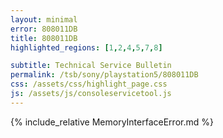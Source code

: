 ```yaml
---
layout: minimal
error: 808011DB
title: 808011DB
highlighted_regions: [1,2,4,5,7,8]

subtitle: Technical Service Bulletin
permalink: /tsb/sony/playstation5/808011DB
css: /assets/css/highlight_page.css
js: /assets/js/consoleservicetool.js
---
```


{% include_relative MemoryInterfaceError.md %}
